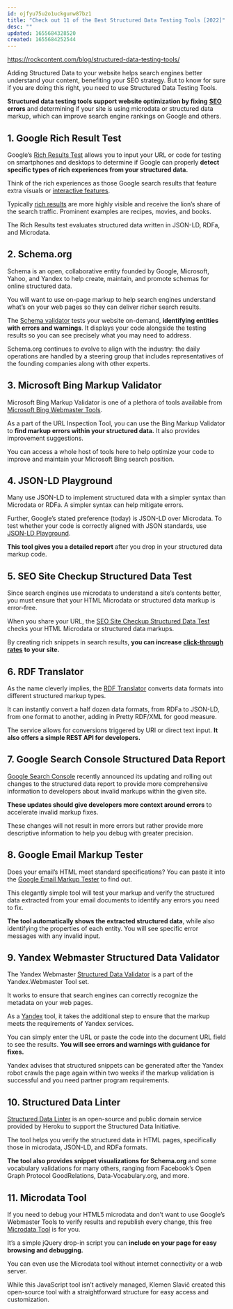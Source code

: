```yaml
---
id: ojfyu75u2o1uckgunw87bz1
title: "Check out 11 of the Best Structured Data Testing Tools [2022]"
desc: ""
updated: 1655684328520
created: 1655684252544
---
```


https://rockcontent.com/blog/structured-data-testing-tools/

Adding Structured Data to your website helps search engines better understand your content, benefiting your SEO strategy. But to know for sure if you are doing this right, you need to use Structured Data Testing Tools.

**Structured data testing tools support website optimization by fixing** [**SEO**](https://rockcontent.com/blog/what-is-seo/) **errors** and determining if your site is using microdata or structured data markup, which can improve search engine rankings on Google and others.

## 1. Google Rich Result Test

Google’s [Rich Results Test](https://search.google.com/test/rich-results) allows you to input your URL or code for testing on smartphones and desktops to determine if Google can properly **detect specific types of rich experiences from your structured data.**

Think of the rich experiences as those Google search results that feature extra visuals or [interactive features](https://rockcontent.com/blog/what-is-interactive-content/).

Typically [rich results](https://rockcontent.com/blog/rich-snippets-examples/) are more highly visible and receive the lion’s share of the search traffic. Prominent examples are recipes, movies, and books.

The Rich Results test evaluates structured data written in JSON-LD, RDFa, and Microdata.

## 2. Schema.org

Schema is an open, collaborative entity founded by Google, Microsoft, Yahoo, and Yandex to help create, maintain, and promote schemas for online structured data.

You will want to use on-page markup to help search engines understand what’s on your web pages so they can deliver richer search results.

The [Schema validator](https://validator.schema.org/) tests your website on-demand, **identifying entities with errors and warnings**. It displays your code alongside the testing results so you can see precisely what you may need to address.

Schema.org continues to evolve to align with the industry: the daily operations are handled by a steering group that includes representatives of the founding companies along with other experts.

## 3. Microsoft Bing Markup Validator

Microsoft Bing Markup Validator is one of a plethora of tools available from [Microsoft Bing Webmaster Tools](https://www.bing.com/webmasters/about).

As a part of the URL Inspection Tool, you can use the Bing Markup Validator to **find markup errors within your structured data.** It also provides improvement suggestions.

You can access a whole host of tools here to help optimize your code to improve and maintain your Microsoft Bing search position.

## 4. JSON-LD Playground

Many use JSON-LD to implement structured data with a simpler syntax than Microdata or RDFa. A simpler syntax can help mitigate errors.

Further, Google’s stated preference (today) is JSON-LD over Microdata. To test whether your code is correctly aligned with JSON standards, use [JSON-LD Playground](https://json-ld.org/playground/).

**This tool gives you a detailed report** after you drop in your structured data markup code.

## 5. SEO Site Checkup Structured Data Test

Since search engines use microdata to understand a site’s contents better, you must ensure that your HTML Microdata or structured data markup is error-free.

When you share your URL, the [SEO Site Checkup Structured Data Test](https://seositecheckup.com/tools/structured-data-test) checks your HTML Microdata or structured data markups.

By creating rich snippets in search results, **you can increase** [**click-through rates**](https://rockcontent.com/blog/ctr-guide/) **to your site.**

## 6. RDF Translator

As the name cleverly implies, the [RDF Translator](https://rdf-translator.appspot.com/) converts data formats into different structured markup types.

It can instantly convert a half dozen data formats, from RDFa to JSON-LD, from one format to another, adding in Pretty RDF/XML for good measure.

The service allows for conversions triggered by URI or direct text input. **It also offers a simple REST API for developers.**

## 7. Google Search Console Structured Data Report

[Google Search Console](https://search.google.com/search-console/about) recently announced its updating and rolling out changes to the structured data report to provide more comprehensive information to developers about invalid markups within the given site.

**These updates should give developers more context around errors** to accelerate invalid markup fixes.

These changes will not result in more errors but rather provide more descriptive information to help you debug with greater precision.

## 8. Google Email Markup Tester

Does your email’s HTML meet standard specifications? You can paste it into the [Google Email Markup Tester](https://www.google.com/webmasters/markup-tester/u/0/) to find out.

This elegantly simple tool will test your markup and verify the structured data extracted from your email documents to identify any errors you need to fix.

**The tool automatically shows the extracted structured data**, while also identifying the properties of each entity. You will see specific error messages with any invalid input.

## 9. Yandex Webmaster Structured Data Validator

The Yandex Webmaster [Structured Data Validator](https://yandex.com/support/webmaster/yandex-indexing/validator.html) is a part of the Yandex.Webmaster Tool set.

It works to ensure that search engines can correctly recognize the metadata on your web pages.

As a [Yandex](https://rockcontent.com/blog/yandex-seo/) tool, it takes the additional step to ensure that the markup meets the requirements of Yandex services.

You can simply enter the URL or paste the code into the document URL field to see the results. **You will see errors and warnings with guidance for fixes.**

Yandex advises that structured snippets can be generated after the Yandex robot crawls the page again within two weeks if the markup validation is successful and you need partner program requirements.

## 10. Structured Data Linter

[Structured Data Linter](http://linter.structured-data.org/) is an open-source and public domain service provided by Heroku to support the Structured Data Initiative.

The tool helps you verify the structured data in HTML pages, specifically those in microdata, JSON-LD, and RDFa formats.

**The tool also provides snippet visualizations for Schema.org** and some vocabulary validations for many others, ranging from Facebook’s Open Graph Protocol GoodRelations, Data-Vocabulary.org, and more.

## 11. Microdata Tool

If you need to debug your HTML5 microdata and don’t want to use Google’s Webmaster Tools to verify results and republish every change, this free [Microdata Tool](https://krofdrakula.github.io/microdata-tool/) is for you.

It’s a simple jQuery drop-in script you can **include on your page for easy browsing and debugging.**

You can even use the Microdata tool without internet connectivity or a web server.

While this JavaScript tool isn’t actively managed, Klemen Slavič created this open-source tool with a straightforward structure for easy access and customization.
